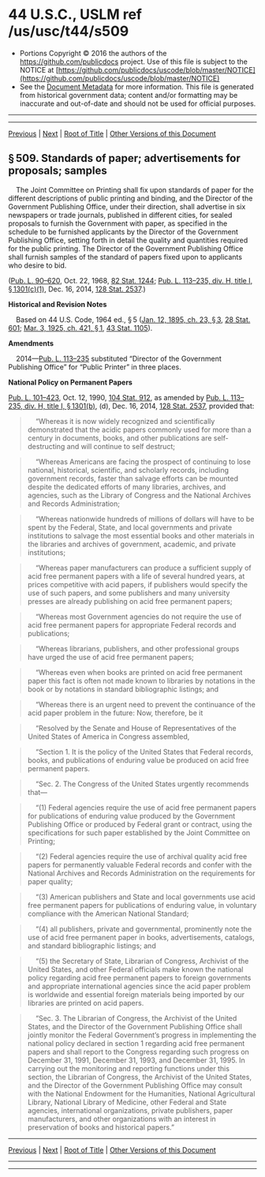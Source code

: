 ---
---

# 44 U.S.C., USLM ref /us/usc/t44/s509

* Portions Copyright © 2016 the authors of the https://github.com/publicdocs project.
  Use of this file is subject to the NOTICE at [https://github.com/publicdocs/uscode/blob/master/NOTICE](https://github.com/publicdocs/uscode/blob/master/NOTICE)
* See the [Document Metadata](././../../../..//README.md) for more information.
  This file is generated from historical government data; content and/or formatting may be inaccurate and out-of-date and should not be used for official purposes.

----------
----------

[Previous](./../../../..//us/usc/t44/ch5/m__us_usc_t44_s508.md) | [Next](./../../../..//us/usc/t44/ch5/m__us_usc_t44_s510.md) | [Root of Title](./../../../../) | [Other Versions of this Document](https://publicdocs.github.io/go/links?ns=uslm&ref=%2Fus%2Fusc%2Ft44%2Fs509)

## § 509. Standards of paper; advertisements for proposals; samples

    The Joint Committee on Printing shall fix upon standards of paper for the different descriptions of public printing and binding, and the Director of the Government Publishing Office, under their direction, shall advertise in six newspapers or trade journals, published in different cities, for sealed proposals to furnish the Government with paper, as specified in the schedule to be furnished applicants by the Director of the Government Publishing Office, setting forth in detail the quality and quantities required for the public printing. The Director of the Government Publishing Office shall furnish samples of the standard of papers fixed upon to applicants who desire to bid.

([Pub. L. 90–620][/us/pl/90/620], Oct. 22, 1968, [82 Stat. 1244][/us/stat/82/1244]; [Pub. L. 113–235, div. H, title I, § 1301(c)(1)][/us/pl/113/235/s1301/c/1], Dec. 16, 2014, [128 Stat. 2537][/us/stat/128/2537].)

 __Historical and Revision Notes__ 

    Based on 44 U.S. Code, 1964 ed., § 5 ([Jan. 12, 1895, ch. 23, § 3][/us/act/1895-01-12/ch23/s3], [28 Stat. 601][/us/stat/28/601]; [Mar. 3, 1925, ch. 421, § 1][/us/act/1925-03-03/ch421/s1], [43 Stat. 1105][/us/stat/43/1105]).

 __Amendments__ 

    2014—[Pub. L. 113–235][/us/pl/113/235] substituted “Director of the Government Publishing Office” for “Public Printer” in three places.

 __National Policy on Permanent Papers__ 

[Pub. L. 101–423][/us/pl/101/423], Oct. 12, 1990, [104 Stat. 912][/us/stat/104/912], as amended by [Pub. L. 113–235, div. H, title I, § 1301(b)][/us/pl/113/235/s1301/b], (d), Dec. 16, 2014, [128 Stat. 2537][/us/stat/128/2537], provided that:

>     “Whereas it is now widely recognized and scientifically demonstrated that the acidic papers commonly used for more than a century in documents, books, and other publications are self-destructing and will continue to self destruct;

>     “Whereas Americans are facing the prospect of continuing to lose national, historical, scientific, and scholarly records, including government records, faster than salvage efforts can be mounted despite the dedicated efforts of many libraries, archives, and agencies, such as the Library of Congress and the National Archives and Records Administration;

>     “Whereas nationwide hundreds of millions of dollars will have to be spent by the Federal, State, and local governments and private institutions to salvage the most essential books and other materials in the libraries and archives of government, academic, and private institutions;

>     “Whereas paper manufacturers can produce a sufficient supply of acid free permanent papers with a life of several hundred years, at prices competitive with acid papers, if publishers would specify the use of such papers, and some publishers and many university presses are already publishing on acid free permanent papers;

>     “Whereas most Government agencies do not require the use of acid free permanent papers for appropriate Federal records and publications;

>     “Whereas librarians, publishers, and other professional groups have urged the use of acid free permanent papers;

>     “Whereas even when books are printed on acid free permanent paper this fact is often not made known to libraries by notations in the book or by notations in standard bibliographic listings; and

>     “Whereas there is an urgent need to prevent the continuance of the acid paper problem in the future: Now, therefore, be it

>     “Resolved by the Senate and House of Representatives of the United States of America in Congress assembled,

>     “Section 1. It is the policy of the United States that Federal records, books, and publications of enduring value be produced on acid free permanent papers.

>     “Sec. 2. The Congress of the United States urgently recommends that—

>     “(1) Federal agencies require the use of acid free permanent papers for publications of enduring value produced by the Government Publishing Office or produced by Federal grant or contract, using the specifications for such paper established by the Joint Committee on Printing;

>     “(2) Federal agencies require the use of archival quality acid free papers for permanently valuable Federal records and confer with the National Archives and Records Administration on the requirements for paper quality;

>     “(3) American publishers and State and local governments use acid free permanent papers for publications of enduring value, in voluntary compliance with the American National Standard;

>     “(4) all publishers, private and governmental, prominently note the use of acid free permanent paper in books, advertisements, catalogs, and standard bibliographic listings; and

>     “(5) the Secretary of State, Librarian of Congress, Archivist of the United States, and other Federal officials make known the national policy regarding acid free permanent papers to foreign governments and appropriate international agencies since the acid paper problem is worldwide and essential foreign materials being imported by our libraries are printed on acid papers.

>     “Sec. 3. The Librarian of Congress, the Archivist of the United States, and the Director of the Government Publishing Office shall jointly monitor the Federal Government’s progress in implementing the national policy declared in section 1 regarding acid free permanent papers and shall report to the Congress regarding such progress on December 31, 1991, December 31, 1993, and December 31, 1995. In carrying out the monitoring and reporting functions under this section, the Librarian of Congress, the Archivist of the United States, and the Director of the Government Publishing Office may consult with the National Endowment for the Humanities, National Agricultural Library, National Library of Medicine, other Federal and State agencies, international organizations, private publishers, paper manufacturers, and other organizations with an interest in preservation of books and historical papers.”

----------

[Previous](./../../../..//us/usc/t44/ch5/m__us_usc_t44_s508.md) | [Next](./../../../..//us/usc/t44/ch5/m__us_usc_t44_s510.md) | [Root of Title](./../../../../) | [Other Versions of this Document](https://publicdocs.github.io/go/links?ns=uslm&ref=%2Fus%2Fusc%2Ft44%2Fs509)

----------
----------

[/us/pl/90/620]: https://publicdocs.github.io/go/links?ns=uslm&ref=%2Fus%2Fpl%2F90%2F620
[/us/stat/82/1244]: https://publicdocs.github.io/go/links?ns=uslm&ref=%2Fus%2Fstat%2F82%2F1244
[/us/pl/113/235/s1301/c/1]: https://publicdocs.github.io/go/links?ns=uslm&ref=%2Fus%2Fpl%2F113%2F235%2Fs1301%2Fc%2F1
[/us/stat/128/2537]: https://publicdocs.github.io/go/links?ns=uslm&ref=%2Fus%2Fstat%2F128%2F2537
[/us/act/1895-01-12/ch23/s3]: https://publicdocs.github.io/go/links?ns=uslm&ref=%2Fus%2Fact%2F1895-01-12%2Fch23%2Fs3
[/us/stat/28/601]: https://publicdocs.github.io/go/links?ns=uslm&ref=%2Fus%2Fstat%2F28%2F601
[/us/act/1925-03-03/ch421/s1]: https://publicdocs.github.io/go/links?ns=uslm&ref=%2Fus%2Fact%2F1925-03-03%2Fch421%2Fs1
[/us/stat/43/1105]: https://publicdocs.github.io/go/links?ns=uslm&ref=%2Fus%2Fstat%2F43%2F1105
[/us/pl/113/235]: https://publicdocs.github.io/go/links?ns=uslm&ref=%2Fus%2Fpl%2F113%2F235
[/us/pl/101/423]: https://publicdocs.github.io/go/links?ns=uslm&ref=%2Fus%2Fpl%2F101%2F423
[/us/stat/104/912]: https://publicdocs.github.io/go/links?ns=uslm&ref=%2Fus%2Fstat%2F104%2F912
[/us/pl/113/235/s1301/b]: https://publicdocs.github.io/go/links?ns=uslm&ref=%2Fus%2Fpl%2F113%2F235%2Fs1301%2Fb
[/us/stat/128/2537]: https://publicdocs.github.io/go/links?ns=uslm&ref=%2Fus%2Fstat%2F128%2F2537


